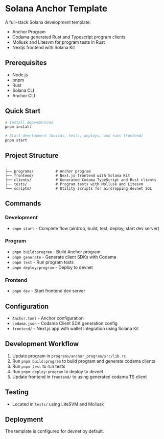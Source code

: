 # Solana Anchor Template

A full-stack Solana development template:

- Anchor Program
- Codama generated Rust and Typescript program clients
- Mollusk and Litesvm for program tests in Rust
- Nextjs frontend with Solana Kit

## Prerequisites

- Node.js
- pnpm
- Rust
- Solana CLI
- Anchor CLI

## Quick Start

```bash
# Install dependencies
pnpm install

# Start development (builds, tests, deploys, and runs frontend)
pnpm start
```

## Project Structure

```
.
├── programs/          # Anchor program
├── frontend/          # Next.js frontend with Solana Kit
├── clients/           # Generated Codama TypeScript and Rust clients
├── tests/             # Program tests with Mollusk and Litesvm
└── scripts/           # Utility scripts for airdropping devnet SOL
```

## Commands

### Development

- `pnpm start` - Complete flow (airdrop, build, test, deploy, start dev server)

### Program

- `pnpm build:program` - Build Anchor program
- `pnpm generate` - Generate client SDKs with Codama
- `pnpm test` - Run program tests
- `pnpm deploy:program` - Deploy to devnet

### Frontend

- `pnpm dev` - Start frontend dev server

## Configuration

- `Anchor.toml` - Anchor configuration
- `codama.json` - Codama Client SDK generation config
- `frontend/` - Next.js app with wallet integration using Solana Kit

## Development Workflow

1. Update program in `programs/anchor_program/src/lib.rs`
2. Run `pnpm build:program` to build program and generate codama clients
3. Run `pnpm test` to run tests
4. Run `pnpm deploy:program` to deploy to devnet
5. Update frontend in `frontend/` to using generated codama TS client

## Testing

- Located in `tests/` using LiteSVM and Mollusk

## Deployment

The template is configured for devnet by default.
